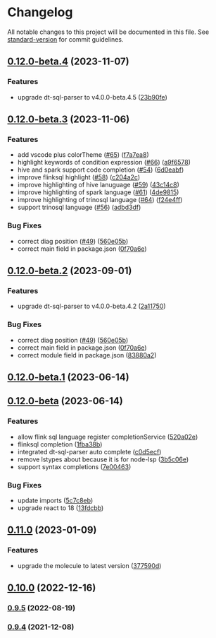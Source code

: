 # Changelog

All notable changes to this project will be documented in this file. See [standard-version](https://github.com/conventional-changelog/standard-version) for commit guidelines.

## [0.12.0-beta.4](https://github.com/DTStack/monaco-sql-languages/compare/v0.12.0-beta.3...v0.12.0-beta.4) (2023-11-07)


### Features

* upgrade dt-sql-parser to v4.0.0-beta.4.5 ([23b90fe](https://github.com/DTStack/monaco-sql-languages/commit/23b90fe1e23b2d0b29fe376e946e8a774578d37e))

## [0.12.0-beta.3](https://github.com/DTStack/monaco-sql-languages/compare/v0.12.0-beta.1...v0.12.0-beta.3) (2023-11-06)


### Features

* add vscode plus colorTheme ([#65](https://github.com/DTStack/monaco-sql-languages/issues/65)) ([f7a7ea8](https://github.com/DTStack/monaco-sql-languages/commit/f7a7ea811555d6d77a1c3669552d0c92675e21cc))
* highlight keywords of condition expression ([#66](https://github.com/DTStack/monaco-sql-languages/issues/66)) ([a9f6578](https://github.com/DTStack/monaco-sql-languages/commit/a9f65782e6900c94db9fe42e32457965b37f5c16))
* hive and spark support code completion ([#54](https://github.com/DTStack/monaco-sql-languages/issues/54)) ([6d0eabf](https://github.com/DTStack/monaco-sql-languages/commit/6d0eabfde35929e80ca659ff554ce4d872889f8b))
* improve flinksql highlight ([#58](https://github.com/DTStack/monaco-sql-languages/issues/58)) ([c204a2c](https://github.com/DTStack/monaco-sql-languages/commit/c204a2c1d2be65b0c78df207bb3e778ff885b6c0))
* improve highlighting of hive lanuguage ([#59](https://github.com/DTStack/monaco-sql-languages/issues/59)) ([43c14c8](https://github.com/DTStack/monaco-sql-languages/commit/43c14c8ba638e00ac791afda33ccb1864eee347c))
* improve highlighting of spark language ([#61](https://github.com/DTStack/monaco-sql-languages/issues/61)) ([4de9815](https://github.com/DTStack/monaco-sql-languages/commit/4de9815402956d737077d085705044c5d9bae328))
* improve highlighting of trinosql language ([#64](https://github.com/DTStack/monaco-sql-languages/issues/64)) ([f24e4ff](https://github.com/DTStack/monaco-sql-languages/commit/f24e4ffe72aa1ea88497fe000563ad4e37bf8e14))
* support trinosql language ([#56](https://github.com/DTStack/monaco-sql-languages/issues/56)) ([adbd3df](https://github.com/DTStack/monaco-sql-languages/commit/adbd3df957d6cb3c3e7e9e7cb8a879a6b62699ad))


### Bug Fixes

* correct diag position ([#49](https://github.com/DTStack/monaco-sql-languages/issues/49)) ([560e05b](https://github.com/DTStack/monaco-sql-languages/commit/560e05b0a5b1f9d84f54e9f25b825441f193d33c))
* correct main field in package.json ([0f70a6e](https://github.com/DTStack/monaco-sql-languages/commit/0f70a6ed2cc373994fbea9c7f369b08f9c1b5625))

## [0.12.0-beta.2](https://github.com/DTStack/monaco-sql-languages/compare/v0.12.0-beta.1...v0.12.0-beta.2) (2023-09-01)


### Features

* upgrade dt-sql-parser to v4.0.0-beta.4.2 ([2a11750](https://github.com/DTStack/monaco-sql-languages/commit/2a117505477b84796098fbf8b21990f9973d214e))


### Bug Fixes

* correct diag position ([#49](https://github.com/DTStack/monaco-sql-languages/issues/49)) ([560e05b](https://github.com/DTStack/monaco-sql-languages/commit/560e05b0a5b1f9d84f54e9f25b825441f193d33c))
* correct main field in package.json ([0f70a6e](https://github.com/DTStack/monaco-sql-languages/commit/0f70a6ed2cc373994fbea9c7f369b08f9c1b5625))
* correct module field in package.json ([83880a2](https://github.com/DTStack/monaco-sql-languages/commit/83880a2e631d99509c0c965ce234e65591731a62))

## [0.12.0-beta.1](https://github.com/DTStack/monaco-sql-languages/compare/v0.12.0-beta...v0.12.0-beta.1) (2023-06-14)

## [0.12.0-beta](https://github.com/DTStack/monaco-sql-languages/compare/v0.11.0...v0.12.0-beta) (2023-06-14)

### Features

-   allow flink sql language register completionService ([520a02e](https://github.com/DTStack/monaco-sql-languages/commit/520a02e2723acc57a6c57c35e5821ae93864ce2d))
-   flinksql completion ([1fba38b](https://github.com/DTStack/monaco-sql-languages/commit/1fba38be58201ed2b842d61f419a4400d05fa2d8))
-   integrated dt-sql-parser auto complete ([c0d5ecf](https://github.com/DTStack/monaco-sql-languages/commit/c0d5ecfe95e3041cb9c6cfd229fbe4f5856b610a))
-   remove lstypes about because it is for node-lsp ([3b5c06e](https://github.com/DTStack/monaco-sql-languages/commit/3b5c06e8d664894ee0d93f25b69c9202c263cbda))
-   support syntax completions ([7e00463](https://github.com/DTStack/monaco-sql-languages/commit/7e004638db21276b9d8aaa98df0436c7d01e7b56))

### Bug Fixes

-   update imports ([5c7c8eb](https://github.com/DTStack/monaco-sql-languages/commit/5c7c8eb60406f0890a92acdd731be7fcefc64784))
-   upgrade react to 18 ([13fdcbb](https://github.com/DTStack/monaco-sql-languages/commit/13fdcbbd0075e2ce9e46232bbee2cd700b82a84d))

## [0.11.0](https://github.com/DTStack/monaco-sql-languages/compare/v0.10.0...v0.11.0) (2023-01-09)

### Features

-   upgrade the molecule to latest version ([377590d](https://github.com/DTStack/monaco-sql-languages/commit/377590d7fb7ae2b1c167781ec86b5ca2ad581ebe))

## [0.10.0](https://github.com/DTStack/monaco-sql-languages/compare/v0.9.5...v0.10.0) (2022-12-16)

### [0.9.5](https://github.com/DTStack/monaco-sql-languages/compare/v0.9.4...v0.9.5) (2022-08-19)

### [0.9.4](https://github.com/DTStack/monaco-sql-languages/compare/v0.9.3...v0.9.4) (2021-12-08)
